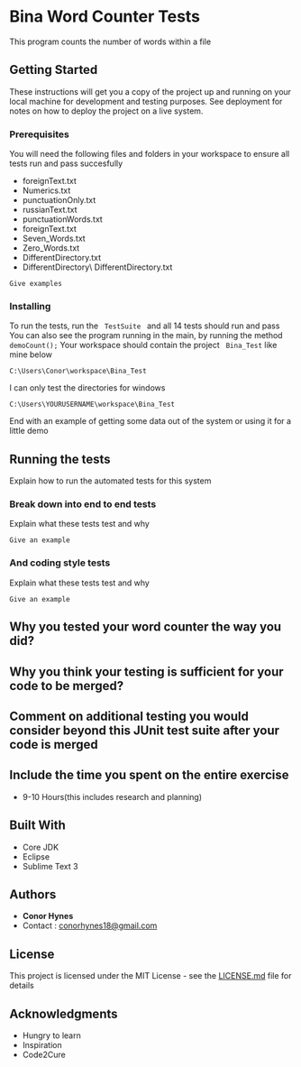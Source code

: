 # Bina Word Counter Tests

This program counts the number of words within a file

## Getting Started

These instructions will get you a copy of the project up and running on your local machine for development and testing purposes. See deployment for notes on how to deploy the project on a live system.

### Prerequisites

You will need the following files and folders in your workspace to ensure all tests run and pass succesfully
* foreignText.txt
* Numerics.txt
* punctuationOnly.txt
* russianText.txt
* punctuationWords.txt
* foreignText.txt
* Seven_Words.txt
* Zero_Words.txt
* DifferentDirectory.txt
* DifferentDirectory\ DifferentDirectory.txt


```
Give examples
```

### Installing

To run the tests, run the ```  TestSuite  ``` and all 14 tests should run and pass
You can also see the program running in the main, by running the method ``` demoCount(); ```
Your workspace should contain the project ``` Bina_Test```  like mine below

```
C:\Users\Conor\workspace\Bina_Test
```

I can only test the directories for windows 

```
C:\Users\YOURUSERNAME\workspace\Bina_Test
```

End with an example of getting some data out of the system or using it for a little demo

## Running the tests

Explain how to run the automated tests for this system

### Break down into end to end tests

Explain what these tests test and why

```
Give an example
```

### And coding style tests

Explain what these tests test and why

```
Give an example
```
## Why you tested your word counter the way you did?

## Why you think your testing is sufficient for your code to be merged?

## Comment on additional testing you would consider beyond this JUnit test suite after your code is merged

## Include the time you spent on the entire exercise 
* 9-10 Hours(this includes research and planning)

## Built With

* Core JDK
* Eclipse
* Sublime Text 3



## Authors

* **Conor Hynes** 
* Contact : conorhynes18@gmail.com

## License

This project is licensed under the MIT License - see the [LICENSE.md](LICENSE.md) file for details

## Acknowledgments

* Hungry to learn
* Inspiration
* Code2Cure

